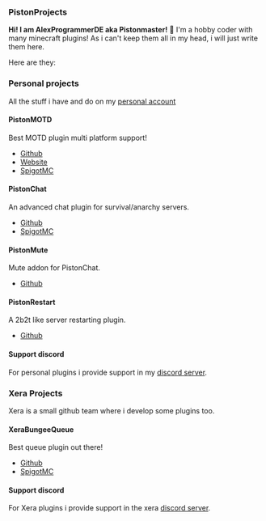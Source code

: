 ### PistonProjects
**Hi! I am AlexProgrammerDE aka Pistonmaster!** 👋
I'm a hobby coder with many minecraft plugins! As i can't keep them all in my head, i will just write them here. 

Here are they:

### Personal projects
All the stuff i have and do on my [personal account](https://github.com/AlexProgrammerDE)

#### PistonMOTD
Best MOTD plugin multi platform support! 

* [Github](https://github.com/AlexProgrammerDE/PistonMOTD)
* [Website](https://www.pistonmaster.net/PistonMOTD)
* [SpigotMC](https://www.spigotmc.org/resources/80567)

#### PistonChat
An advanced chat plugin for survival/anarchy servers. 

* [Github](https://github.com/AlexProgrammerDE/PistonChat)
* [SpigotMC](https://www.spigotmc.org/resources/86719)

#### PistonMute
Mute addon for PistonChat. 

* [Github](https://github.com/AlexProgrammerDE/PistonMute)

#### PistonRestart
A 2b2t like server restarting plugin. 

* [Github](https://github.com/AlexProgrammerDE/PistonRestart)

#### Support discord
For personal plugins i provide support in my [discord server](https://discord.gg/CDrcxzH).

### Xera Projects
Xera is a small github team where i develop some plugins too.

#### XeraBungeeQueue
Best queue plugin out there! 

* [Github](https://github.com/XeraPlugins/XeraBungeeQueue)
* [SpigotMC](https://www.spigotmc.org/resources/83541)

#### Support discord
For Xera plugins i provide support in the xera [discord server](https://discord.gg/WWm35Tc).
